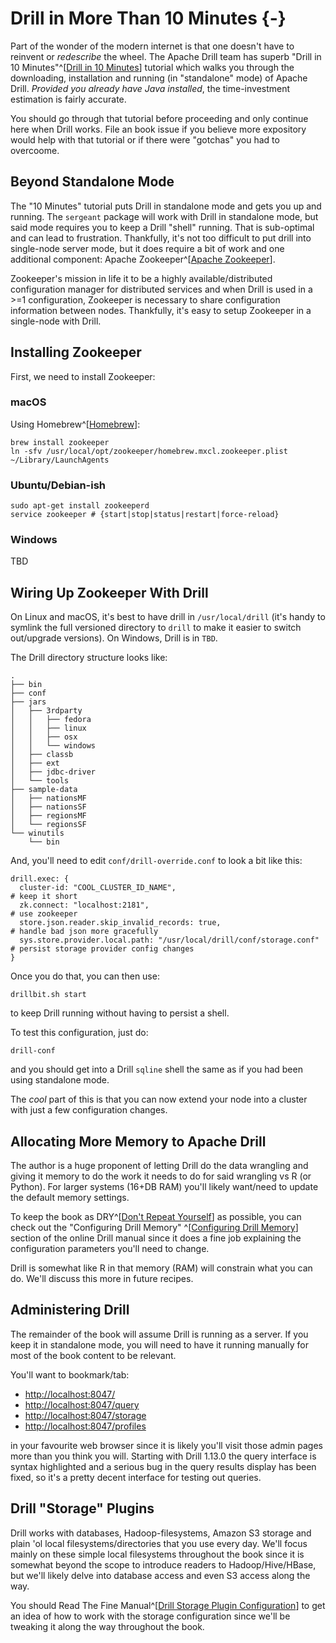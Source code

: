 # Drill in More Than 10 Minutes {-}

Part of the wonder of the modern internet is that one doesn't have to reinvent or _redescribe_ the wheel. The Apache Drill team has superb "Drill in 10 Minutes"^[[Drill in 10 Minutes](https://drill.apache.org/docs/drill-in-10-minutes/)] tutorial which walks you through the downloading, installation and running (in "standalone" mode) of Apache Drill. _Provided you already have Java installed_, the time-investment estimation is fairly accurate.

You should go through that tutorial before proceeding and only continue here when Drill works. File an book issue if you believe more expository would help with that tutorial or if there were "gotchas" you had to overcoome.

## Beyond Standalone Mode

The "10 Minutes" tutorial puts Drill in standalone mode and gets you up and running. The `sergeant` package will work with Drill in standalone mode, but said mode requires you to keep a Drill "shell" running. That is sub-optimal and can lead to frustration. Thankfully, it's not too difficult to put drill into single-node server mode, but it does require a bit of work and one additional component: Apache Zookeeper^[[Apache Zookeeper](https://zookeeper.apache.org/)].

Zookeeper's mission in life it to be a highly available/distributed configuration manager for distributed services and when Drill is used in a >=1 configuration, Zookeeper is necessary to share configuration information between nodes. Thankfully, it's easy to setup Zookeeper in a single-node with Drill.

## Installing Zookeeper

First, we need to install Zookeeper:

### macOS

Using Homebrew^[[Homebrew](https://brew.sh/)]:

    brew install zookeeper
    ln -sfv /usr/local/opt/zookeeper/homebrew.mxcl.zookeeper.plist ~/Library/LaunchAgents

### Ubuntu/Debian-ish

    sudo apt-get install zookeeperd
    service zookeeper # {start|stop|status|restart|force-reload}

### Windows

   TBD

## Wiring Up Zookeeper With Drill

On Linux and macOS, it's best to have drill in `/usr/local/drill` (it's handy to symlink the full versioned directory to `drill` to make it easier to switch out/upgrade versions). On Windows, Drill is in `TBD`.

The Drill directory structure looks like:

    .
    ├── bin
    ├── conf
    ├── jars
    │   ├── 3rdparty
    │   │   ├── fedora
    │   │   ├── linux
    │   │   ├── osx
    │   │   └── windows
    │   ├── classb
    │   ├── ext
    │   ├── jdbc-driver
    │   └── tools
    ├── sample-data
    │   ├── nationsMF
    │   ├── nationsSF
    │   ├── regionsMF
    │   └── regionsSF
    └── winutils
        └── bin

And, you'll need to edit `conf/drill-override.conf` to look a bit like this:

    drill.exec: {
      cluster-id: "COOL_CLUSTER_ID_NAME",                                      # keep it short
      zk.connect: "localhost:2181",                                            # use zookeeper
      store.json.reader.skip_invalid_records: true,                            # handle bad json more gracefully
      sys.store.provider.local.path: "/usr/local/drill/conf/storage.conf"      # persist storage provider config changes
    }

Once you do that, you can then use:

    drillbit.sh start

to keep Drill running without having to persist a shell.

To test this configuration, just do:

    drill-conf

and you should get into a Drill `sqline` shell the same as if you had been using standalone mode.

The _cool_ part of this is that you can now extend your node into a cluster with just a few configuration changes.

## Allocating More Memory to Apache Drill

The author is a huge proponent of letting Drill do the data wrangling and giving it memory to do the work it needs to do for said wrangling vs R (or Python). For larger systems (16+DB RAM) you'll likely want/need to update the default memory settings.

To keep the book as DRY^[[Don't Repeat Yourself](https://en.wikipedia.org/wiki/Don%27t_repeat_yourself)] as possible, you can check out the "Configuring Drill Memory" ^[[Configuring Drill Memory](https://drill.apache.org/docs/configuring-drill-memory/)] section of the online Drill manual since it does a fine job explaining the configuration parameters you'll need to change.

Drill is somewhat like R in that memory (RAM) will constrain what you can do. We'll discuss this more in future recipes.

## Administering Drill

The remainder of the book will assume Drill is running as a server. If you keep it in standalone mode, you will need to have it running manually for most of the book content to be relevant.

You'll want to bookmark/tab:

- <http://localhost:8047/>
- <http://localhost:8047/query>
- <http://localhost:8047/storage>
- <http://localhost:8047/profiles>

in your favourite web browser since it is likely you'll visit those admin pages more than you think you will. Starting with Drill 1.13.0 the query interface is syntax highlighted and a serious bug in the query results display has been fixed, so it's a pretty decent interface for testing out queries.

## Drill "Storage" Plugins

Drill works with databases, Hadoop-filesystems, Amazon S3 storage and plain 'ol local filesystems/directories that you use every day. We'll focus mainly on these simple local filesystems throughout the book since it is somewhat beyond the scope to introduce readers to Hadoop/Hive/HBase, but we'll likely delve into database access and even S3 access along the way.

You should Read The Fine Manual^[[Drill Storage Plugin Configuration](https://drill.apache.org/docs/storage-plugin-registration/)] to get an idea of how to work with the storage configuration since we'll be tweaking it along the way throughout the book.
